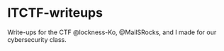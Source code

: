 # ITCTF-writeups
Write-ups for the CTF @lockness-Ko, @MailSRocks, and I made for our cybersecurity class.
